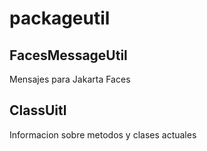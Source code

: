 # packageutil
## FacesMessageUtil
Mensajes para Jakarta Faces

## ClassUitl
Informacion sobre metodos y clases actuales

